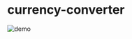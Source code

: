# currency-converter
![demo](https://user-images.githubusercontent.com/54940009/115194634-6281ba00-a0f6-11eb-9302-4cd0a62c8c30.gif)
